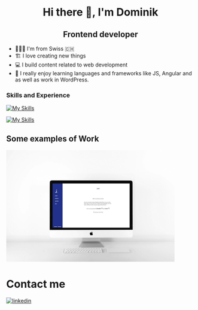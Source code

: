 

<h1 align="center">Hi there 👋, I'm Dominik</h1>

<h2 align="center">Frontend developer</h2>


* 🧑🏻‍💻 I'm from Swiss 🇨🇭
* 🏗 I love creating new things
* 💻 I build content related to web development
* 🤩 I really enjoy learning languages and frameworks like JS, Angular and as well as work in WordPress.






### Skills and Experience
[![My Skills](https://skillicons.dev/icons?i=html,css,js,firebase)](https://skillicons.dev)

[![My Skills](https://skillicons.dev/icons?i=angular,git,github,bootstrap,wordpress)](https://skillicons.dev)


## Some examples of Work

[ <img src="./img/join.jpg.png" width="450" height="300" object-fit="cover" > ](https://www.dominik-graf.ch/join)

# Contact me


[<img src='https://cdn.jsdelivr.net/npm/simple-icons@3.0.1/icons/linkedin.svg' alt='linkedin' height='40'>]([https://www.linkedin.com/in/navjot-singh-364623233/6/](https://www.linkedin.com/in/dominik-graf-b7b403249/)) 

  

  
